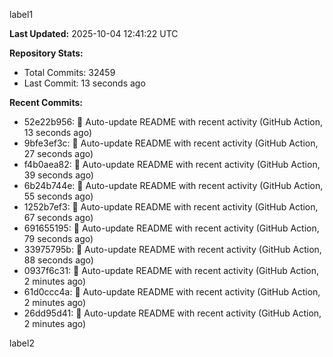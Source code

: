 
label1 
<!-- ACTIVITY_START -->
**Last Updated:** 2025-10-04 12:41:22 UTC

**Repository Stats:**
- Total Commits: 32459
- Last Commit: 13 seconds ago

**Recent Commits:**
- 52e22b956: 🤖 Auto-update README with recent activity (GitHub Action, 13 seconds ago)
- 9bfe3ef3c: 🤖 Auto-update README with recent activity (GitHub Action, 27 seconds ago)
- f4b0aea82: 🤖 Auto-update README with recent activity (GitHub Action, 39 seconds ago)
- 6b24b744e: 🤖 Auto-update README with recent activity (GitHub Action, 55 seconds ago)
- 1252b7ef3: 🤖 Auto-update README with recent activity (GitHub Action, 67 seconds ago)
- 691655195: 🤖 Auto-update README with recent activity (GitHub Action, 79 seconds ago)
- 33975795b: 🤖 Auto-update README with recent activity (GitHub Action, 88 seconds ago)
- 0937f6c31: 🤖 Auto-update README with recent activity (GitHub Action, 2 minutes ago)
- 61d0ccc4a: 🤖 Auto-update README with recent activity (GitHub Action, 2 minutes ago)
- 26dd95d41: 🤖 Auto-update README with recent activity (GitHub Action, 2 minutes ago)
<!-- ACTIVITY_END -->

label2
